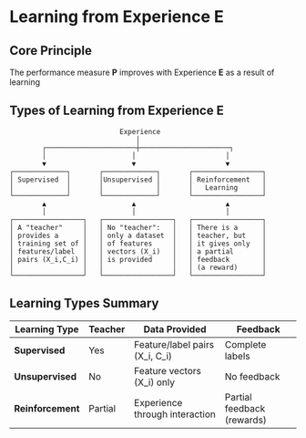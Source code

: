 # Learning from Experience E

## Core Principle
The performance measure **P** improves with Experience **E** as a result of learning

## Types of Learning from Experience E

```
                           Experience
                               │
        ┌──────────────────────┼──────────────────────┐
        │                     │                      │
        ▼                     ▼                      ▼
┌─────────────┐       ┌─────────────┐       ┌─────────────────┐
│ Supervised  │       │Unsupervised │       │ Reinforcement   │
│             │       │             │       │   Learning      │
└─────────────┘       └─────────────┘       └─────────────────┘
        ▲                     ▲                      ▲
        │                     │                      │
┌─────────────────┐   ┌─────────────────┐   ┌─────────────────┐
│ A "teacher"     │   │ No "teacher":   │   │ There is a      │
│ provides a      │   │ only a dataset  │   │ teacher, but    │
│ training set of │   │ of features     │   │ it gives only   │
│ features/label  │   │ vectors (X_i)   │   │ a partial       │
│ pairs (X_i,C_i) │   │ is provided     │   │ feedback        │
│                 │   │                 │   │ (a reward)      │
└─────────────────┘   └─────────────────┘   └─────────────────┘
```

## Learning Types Summary

| Learning Type | Teacher | Data Provided | Feedback |
|---------------|---------|---------------|----------|
| **Supervised** | Yes | Feature/label pairs (X_i, C_i) | Complete labels |
| **Unsupervised** | No | Feature vectors (X_i) only | No feedback |
| **Reinforcement** | Partial | Experience through interaction | Partial feedback (rewards) |